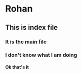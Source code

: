 # Rohan

## This is index file

### It is the main file

### I don't know what I am doing

#### Ok that's it
